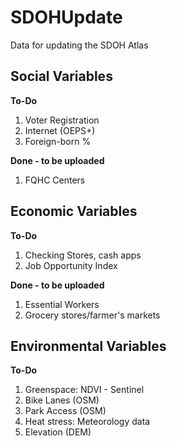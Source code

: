 # SDOHUpdate
 Data for updating the SDOH Atlas


## Social Variables
**To-Do**
1. Voter Registration
2. Internet (OEPS+)
3. Foreign-born %

**Done - to be uploaded**
1. FQHC Centers 

## Economic Variables
**To-Do**
1. Checking Stores, cash apps
2. Job Opportunity Index

**Done - to be uploaded**
1. Essential Workers
2. Grocery stores/farmer's markets 

## Environmental Variables
**To-Do**
1.  Greenspace: NDVI - Sentinel  
2. Bike Lanes (OSM)
3. Park Access (OSM)
4. Heat stress: Meteorology data 
5. Elevation (DEM)
